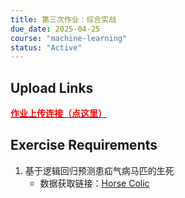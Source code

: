 ```yaml
---
title: 第三次作业：综合实战
due_date: 2025-04-25
course: "machine-learning"
status: "Active"
---
```


## Upload Links

[<span style="color:red; font-weight:bold">作业上传连接（点这里）</span>](https://pan.hunnu.edu.cn/u/d/bee3db1f9da543a28b1a/)

## Exercise Requirements
1. 基于逻辑回归预测患疝气病马匹的生死
   * 数据获取链接：[Horse Colic](http://archive.ics.uci.edu/dataset/47/horse+colic)
